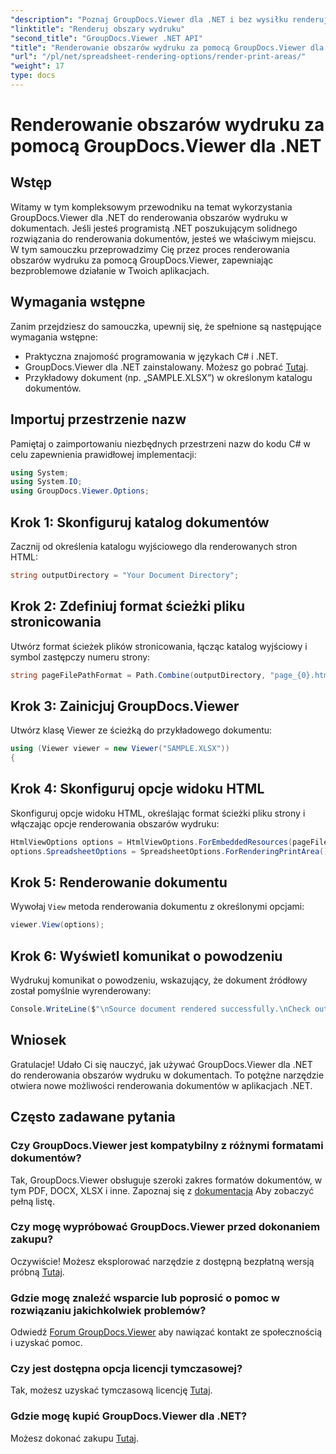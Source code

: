```yaml
---
"description": "Poznaj GroupDocs.Viewer dla .NET i bez wysiłku renderuj obszary wydruku w różnych formatach dokumentów. Wypróbuj bezpłatną wersję próbną już teraz!"
"linktitle": "Renderuj obszary wydruku"
"second_title": "GroupDocs.Viewer .NET API"
"title": "Renderowanie obszarów wydruku za pomocą GroupDocs.Viewer dla .NET"
"url": "/pl/net/spreadsheet-rendering-options/render-print-areas/"
"weight": 17
type: docs
---
```

# Renderowanie obszarów wydruku za pomocą GroupDocs.Viewer dla .NET

## Wstęp
Witamy w tym kompleksowym przewodniku na temat wykorzystania GroupDocs.Viewer dla .NET do renderowania obszarów wydruku w dokumentach. Jeśli jesteś programistą .NET poszukującym solidnego rozwiązania do renderowania dokumentów, jesteś we właściwym miejscu. W tym samouczku przeprowadzimy Cię przez proces renderowania obszarów wydruku za pomocą GroupDocs.Viewer, zapewniając bezproblemowe działanie w Twoich aplikacjach.
## Wymagania wstępne
Zanim przejdziesz do samouczka, upewnij się, że spełnione są następujące wymagania wstępne:
- Praktyczna znajomość programowania w językach C# i .NET.
- GroupDocs.Viewer dla .NET zainstalowany. Możesz go pobrać [Tutaj](https://releases.groupdocs.com/viewer/net/).
- Przykładowy dokument (np. „SAMPLE.XLSX”) w określonym katalogu dokumentów.
## Importuj przestrzenie nazw
Pamiętaj o zaimportowaniu niezbędnych przestrzeni nazw do kodu C# w celu zapewnienia prawidłowej implementacji:
```csharp
using System;
using System.IO;
using GroupDocs.Viewer.Options;
```
## Krok 1: Skonfiguruj katalog dokumentów
Zacznij od określenia katalogu wyjściowego dla renderowanych stron HTML:
```csharp
string outputDirectory = "Your Document Directory";
```
## Krok 2: Zdefiniuj format ścieżki pliku stronicowania
Utwórz format ścieżek plików stronicowania, łącząc katalog wyjściowy i symbol zastępczy numeru strony:
```csharp
string pageFilePathFormat = Path.Combine(outputDirectory, "page_{0}.html");
```
## Krok 3: Zainicjuj GroupDocs.Viewer
Utwórz klasę Viewer ze ścieżką do przykładowego dokumentu:
```csharp
using (Viewer viewer = new Viewer("SAMPLE.XLSX"))
{
```
## Krok 4: Skonfiguruj opcje widoku HTML
Skonfiguruj opcje widoku HTML, określając format ścieżki pliku strony i włączając opcje renderowania obszarów wydruku:
```csharp
HtmlViewOptions options = HtmlViewOptions.ForEmbeddedResources(pageFilePathFormat);
options.SpreadsheetOptions = SpreadsheetOptions.ForRenderingPrintArea();
```
## Krok 5: Renderowanie dokumentu
Wywołaj `View` metoda renderowania dokumentu z określonymi opcjami:
```csharp
viewer.View(options);
```
## Krok 6: Wyświetl komunikat o powodzeniu
Wydrukuj komunikat o powodzeniu, wskazujący, że dokument źródłowy został pomyślnie wyrenderowany:
```csharp
Console.WriteLine($"\nSource document rendered successfully.\nCheck output in {outputDirectory}.");
```
## Wniosek
Gratulacje! Udało Ci się nauczyć, jak używać GroupDocs.Viewer dla .NET do renderowania obszarów wydruku w dokumentach. To potężne narzędzie otwiera nowe możliwości renderowania dokumentów w aplikacjach .NET.
## Często zadawane pytania
### Czy GroupDocs.Viewer jest kompatybilny z różnymi formatami dokumentów?
Tak, GroupDocs.Viewer obsługuje szeroki zakres formatów dokumentów, w tym PDF, DOCX, XLSX i inne. Zapoznaj się z [dokumentacja](https://tutorials.groupdocs.com/viewer/net/) Aby zobaczyć pełną listę.
### Czy mogę wypróbować GroupDocs.Viewer przed dokonaniem zakupu?
Oczywiście! Możesz eksplorować narzędzie z dostępną bezpłatną wersją próbną [Tutaj](https://releases.groupdocs.com/).
### Gdzie mogę znaleźć wsparcie lub poprosić o pomoc w rozwiązaniu jakichkolwiek problemów?
Odwiedź [Forum GroupDocs.Viewer](https://forum.groupdocs.com/c/viewer/9) aby nawiązać kontakt ze społecznością i uzyskać pomoc.
### Czy jest dostępna opcja licencji tymczasowej?
Tak, możesz uzyskać tymczasową licencję [Tutaj](https://purchase.groupdocs.com/temporary-license/).
### Gdzie mogę kupić GroupDocs.Viewer dla .NET?
Możesz dokonać zakupu [Tutaj](https://purchase.groupdocs.com/buy).